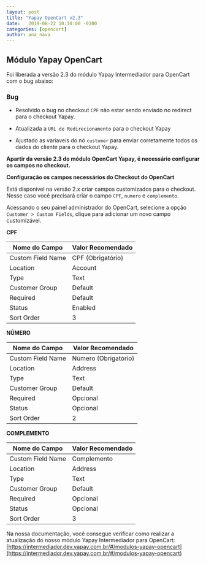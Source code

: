 ```yaml
---
layout: post
title: "Yapay OpenCart v2.3"
date:   2019-08-22 10:10:00 -0300
categories: [opencart]
author: ana_nava
---
```


## Módulo Yapay OpenCart 

Foi liberada a versão 2.3 do módulo Yapay Intermediador para OpenCart com o bug abaixo:

<!-- more -->


### **Bug**

* Resolvido o bug no checkout `CPF` não estar sendo enviado no redirect para o checkout Yapay.

* Atualizada a `URL de Redirecionamento` para o checkout Yapay

* Ajustado as variaveis do nó `customer` para enviar corretamente todos os dados do cliente para o checkout Yapay.
 
 **Apartir da versão 2.3 do módulo OpenCart Yapay, é necessário configurar os campos no checkout.** 
 
 **Configuração os campos necessários do Checkout do OpenCart**

Está disponivel na versão 2.x criar campos customizados para o checkout. Nesse caso você precisará criar o campo `CPF`, `numero` e `complemento`.

Acessando o seu painel administrador do OpenCart, selecione a opção `Customer > Custom Fields`, clique para adicionar um novo campo customizável.

**CPF**

| Nome do Campo     |  Valor Recomendado |
|-------------------|--------------------|
| Custom Field Name | CPF (Obrigatório)  |
| Location          | Account            |
| Type              | Text               |
| Customer Group    | Default            |
| Required          | Default            |
| Status            | Enabled            |
| Sort Order        | 3                  |


**NÚMERO**

| Nome do Campo     |  Valor Recomendado   |
|-------------------|----------------------|
| Custom Field Name | Número (Obrigatório) |
| Location          | Address            |
| Type              | Text               |
| Customer Group    | Default            |
| Required          | Opcional           |
| Status            | Opcional           |
| Sort Order        | 2                  |


**COMPLEMENTO**

| Nome do Campo     |  Valor Recomendado   |
|-------------------|----------------------|
| Custom Field Name | Complemento          |
| Location          | Address            |
| Type              | Text               |
| Customer Group    | Default            |
| Required          | Opcional           |
| Status            | Opcional           |
| Sort Order        | 3                  |





Na nossa documentação, você consegue verificar como realizar a atualização do nosso módulo Yapay Intermediador para OpenCart: [https://intermediador.dev.yapay.com.br/#/modulos-yapay-opencart](https://intermediador.dev.yapay.com.br/#/modulos-yapay-opencart)



